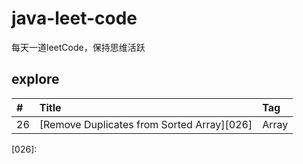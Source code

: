 # java-leet-code
每天一道leetCode，保持思维活跃

## explore

| #    | Title                                    | Tag                                      |
| :--- | :--------------------------------------- | :--------------------------------------- |
| 26    | [Remove Duplicates from Sorted Array][026]                           | Array                                    



[026]: 